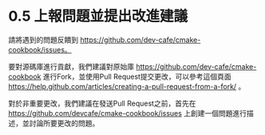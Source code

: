 # 0.5 上報問題並提出改進建議

請將遇到的問題反饋到 https://github.com/dev-cafe/cmake-cookbook/issues。

要對源碼庫進行貢獻，我們建議對原始庫 https://github.com/dev-cafe/cmake-cookbook 進行Fork，並使用Pull Request提交更改，可以參考這個頁面 https://help.github.com/articles/creating-a-pull-request-from-a-fork/ 。

對於非重要更改，我們建議在發送Pull Request之前，首先在 https://github.com/devcafe/cmake-cookbook/issues 上創建一個問題進行描述，並討論所要更改的問題。
